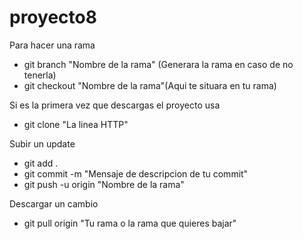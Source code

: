 # proyecto8

Para hacer una rama
- git branch "Nombre de la rama" (Generara la rama en caso de no tenerla)
-  git checkout "Nombre de la rama"(Aqui te situara en tu rama)

Si es la primera vez que descargas el proyecto usa
- git clone "La linea HTTP"

Subir un update
- git add .
- git commit -m "Mensaje de descripcion de tu commit"
- git push -u origin "Nombre de la rama"

Descargar un cambio
- git pull origin "Tu rama o la rama que quieres bajar"
